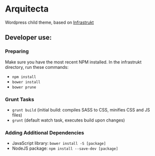 # Arquitecta
Wordpress child theme, based on [Infrastrukt](http://github.com/rediris/infrastrukt)


## Developer use:

### Preparing
Make sure you have the most recent NPM installed.
In the infrastrukt directory, run these commands:

- `npm install`
- `bower install`
- `bower prune`

### Grunt Tasks
- `grunt build` (initial build: compiles SASS to CSS, minifies CSS and JS files)
- `grunt` (default watch task, executes build upon changes)

### Adding Additional Dependencies
- JavaScript library: `bower install -S [package]`
- NodeJS package: `npm install --save-dev [package]`
